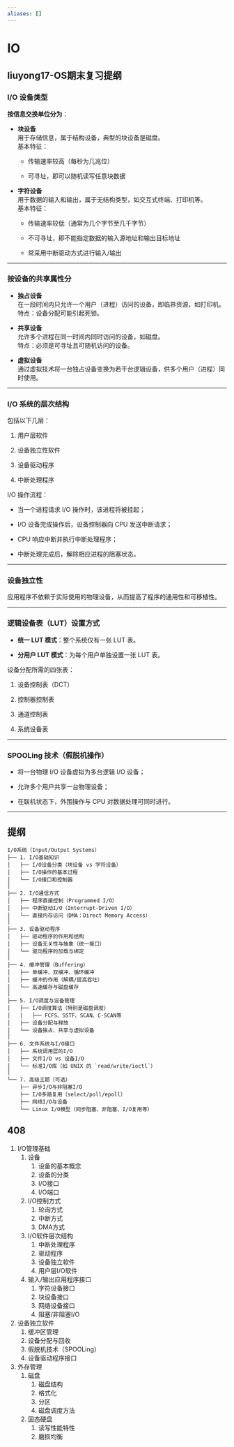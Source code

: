 ```yaml
---
aliases: []
---
```


# IO

## liuyong17-OS期末复习提纲

### I/O 设备类型

**按信息交换单位分为**：

- **块设备**  
    用于存储信息，属于结构设备，典型的块设备是磁盘。  
    基本特征：
    
    - 传输速率较高（每秒为几兆位）
        
    - 可寻址，即可以随机读写任意块数据
        
- **字符设备**  
    用于数据的输入和输出，属于无结构类型，如交互式终端、打印机等。  
    基本特征：
    
    - 传输速率较低（通常为几个字节至几千字节）
        
    - 不可寻址，即不能指定数据的输入源地址和输出目标地址
        
    - 常采用中断驱动方式进行输入/输出
        

---

### 按设备的共享属性分

- **独占设备**  
    在一段时间内只允许一个用户（进程）访问的设备，即临界资源，如打印机。  
    特点：设备分配可能引起死锁。
    
- **共享设备**  
    允许多个进程在同一时间内同时访问的设备，如磁盘。  
    特点：必须是可寻址且可随机访问的设备。
    
- **虚拟设备**  
    通过虚拟技术将一台独占设备变换为若干台逻辑设备，供多个用户（进程）同时使用。
    

---

### I/O 系统的层次结构

包括以下几层：

1. 用户层软件
    
2. 设备独立性软件
    
3. 设备驱动程序
    
4. 中断处理程序
    

I/O 操作流程：

- 当一个进程请求 I/O 操作时，该进程将被挂起；
    
- I/O 设备完成操作后，设备控制器向 CPU 发送中断请求；
    
- CPU 响应中断并执行中断处理程序；
    
- 中断处理完成后，解除相应进程的阻塞状态。
    

---

### 设备独立性

应用程序不依赖于实际使用的物理设备，从而提高了程序的通用性和可移植性。

---

### 逻辑设备表（LUT）设置方式

- **统一 LUT 模式**：整个系统仅有一张 LUT 表。
    
- **分用户 LUT 模式**：为每个用户单独设置一张 LUT 表。
    

设备分配所需的四张表：

1. 设备控制表（DCT）
    
2. 控制器控制表
    
3. 通道控制表
    
4. 系统设备表
    

---

### SPOOLing 技术（假脱机操作）

- 将一台物理 I/O 设备虚拟为多台逻辑 I/O 设备；
    
- 允许多个用户共享一台物理设备；
    
- 在联机状态下，外围操作与 CPU 对数据处理可同时进行。
    

---

## 提纲

```
I/O系统（Input/Output Systems）
├── 1. I/O基础知识
│   ├── I/O设备分类（块设备 vs 字符设备）
│   ├── I/O操作的基本过程
│   └── I/O接口和控制器
│
├── 2. I/O通信方式
│   ├── 程序直接控制（Programmed I/O）
│   ├── 中断驱动I/O（Interrupt-Driven I/O）
│   └── 直接内存访问（DMA：Direct Memory Access）
│
├── 3. 设备驱动程序
│   ├── 驱动程序的作用和结构
│   ├── 设备无关性与抽象（统一接口）
│   └── 驱动程序的加载与绑定
│
├── 4. 缓冲管理（Buffering）
│   ├── 单缓冲、双缓冲、循环缓冲
│   ├── 缓冲的作用（解耦/提高吞吐）
│   └── 高速缓存与磁盘缓存
│
├── 5. I/O调度与设备管理
│   ├── I/O调度算法（特别是磁盘调度）
│   │   ├── FCFS、SSTF、SCAN、C-SCAN等
│   ├── 设备分配与释放
│   └── 设备独占、共享与虚拟设备
│
├── 6. 文件系统与I/O接口
│   ├── 系统调用层的I/O
│   ├── 文件I/O vs 设备I/O
│   └── 标准I/O库（如 UNIX 的 `read/write/ioctl`）
│
└── 7. 高级主题（可选）
    ├── 异步I/O与非阻塞I/O
    ├── I/O多路复用（select/poll/epoll）
    ├── 网络I/O与设备
    └── Linux I/O模型（同步阻塞、非阻塞、I/O复用等）
```

## 408

1. I/O管理基础
	1. 设备
		1. 设备的基本概念
		2. 设备的分类
		3. I/O接口
		4. I/O端口
	2. I/O控制方式
		1. 轮询方式
		2. 中断方式
		3. DMA方式
	3. I/O软件层次结构
		1. 中断处理程序
		2. 驱动程序
		3. 设备独立软件
		4. 用户层I/O软件
	4. 输入/输出应用程序接口
		1. 字符设备接口
		2. 块设备接口
		3. 网络设备接口
		4. 阻塞/非阻塞I/O
2. 设备独立软件
	1. 缓冲区管理
	2. 设备分配与回收
	3. 假脱机技术（SPOOLing）
	4. 设备驱动程序接口
3. 外存管理
	1. 磁盘
		1. 磁盘结构
		2. 格式化
		3. 分区
		4. 磁盘调度方法
	2. 固态硬盘
		1. 读写性能特性
		2. 磨损均衡